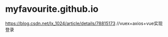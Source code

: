 # myfavourite.github.io

https://blog.csdn.net/lx_1024/article/details/78815173  //vuex+axios+vue实现登录
